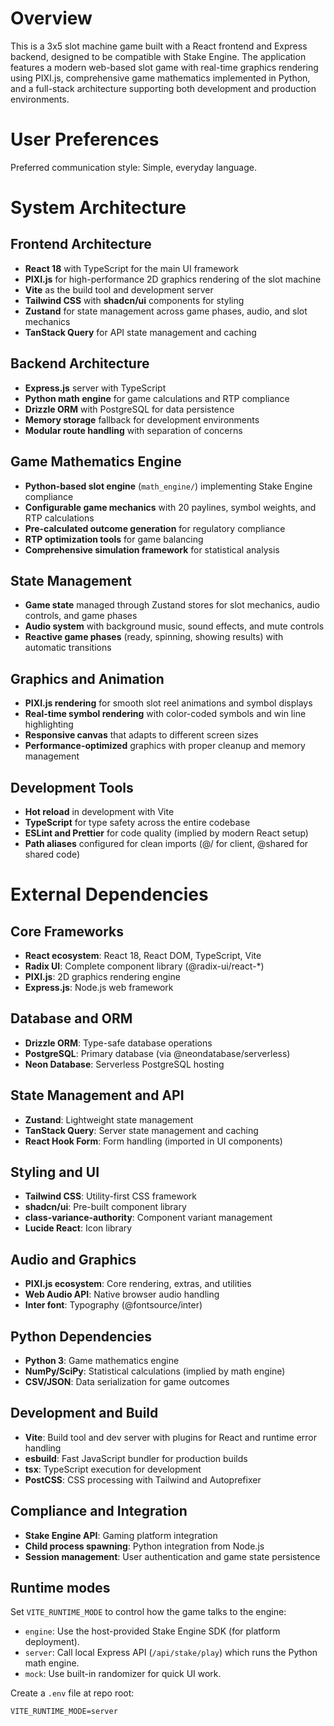 # Overview

This is a 3x5 slot machine game built with a React frontend and Express backend, designed to be compatible with Stake Engine. The application features a modern web-based slot game with real-time graphics rendering using PIXI.js, comprehensive game mathematics implemented in Python, and a full-stack architecture supporting both development and production environments.

# User Preferences

Preferred communication style: Simple, everyday language.

# System Architecture

## Frontend Architecture
- **React 18** with TypeScript for the main UI framework
- **PIXI.js** for high-performance 2D graphics rendering of the slot machine
- **Vite** as the build tool and development server
- **Tailwind CSS** with **shadcn/ui** components for styling
- **Zustand** for state management across game phases, audio, and slot mechanics
- **TanStack Query** for API state management and caching

## Backend Architecture
- **Express.js** server with TypeScript
- **Python math engine** for game calculations and RTP compliance
- **Drizzle ORM** with PostgreSQL for data persistence
- **Memory storage** fallback for development environments
- **Modular route handling** with separation of concerns

## Game Mathematics Engine
- **Python-based slot engine** (`math_engine/`) implementing Stake Engine compliance
- **Configurable game mechanics** with 20 paylines, symbol weights, and RTP calculations
- **Pre-calculated outcome generation** for regulatory compliance
- **RTP optimization tools** for game balancing
- **Comprehensive simulation framework** for statistical analysis

## State Management
- **Game state** managed through Zustand stores for slot mechanics, audio controls, and game phases
- **Audio system** with background music, sound effects, and mute controls
- **Reactive game phases** (ready, spinning, showing results) with automatic transitions

## Graphics and Animation
- **PIXI.js rendering** for smooth slot reel animations and symbol displays
- **Real-time symbol rendering** with color-coded symbols and win line highlighting
- **Responsive canvas** that adapts to different screen sizes
- **Performance-optimized** graphics with proper cleanup and memory management

## Development Tools
- **Hot reload** in development with Vite
- **TypeScript** for type safety across the entire codebase
- **ESLint and Prettier** for code quality (implied by modern React setup)
- **Path aliases** configured for clean imports (@/ for client, @shared for shared code)

# External Dependencies

## Core Frameworks
- **React ecosystem**: React 18, React DOM, TypeScript, Vite
- **Radix UI**: Complete component library (@radix-ui/react-*)
- **PIXI.js**: 2D graphics rendering engine
- **Express.js**: Node.js web framework

## Database and ORM
- **Drizzle ORM**: Type-safe database operations
- **PostgreSQL**: Primary database (via @neondatabase/serverless)
- **Neon Database**: Serverless PostgreSQL hosting

## State Management and API
- **Zustand**: Lightweight state management
- **TanStack Query**: Server state management and caching
- **React Hook Form**: Form handling (imported in UI components)

## Styling and UI
- **Tailwind CSS**: Utility-first CSS framework
- **shadcn/ui**: Pre-built component library
- **class-variance-authority**: Component variant management
- **Lucide React**: Icon library

## Audio and Graphics
- **PIXI.js ecosystem**: Core rendering, extras, and utilities
- **Web Audio API**: Native browser audio handling
- **Inter font**: Typography (@fontsource/inter)

## Python Dependencies
- **Python 3**: Game mathematics engine
- **NumPy/SciPy**: Statistical calculations (implied by math engine)
- **CSV/JSON**: Data serialization for game outcomes

## Development and Build
- **Vite**: Build tool and dev server with plugins for React and runtime error handling
- **esbuild**: Fast JavaScript bundler for production builds
- **tsx**: TypeScript execution for development
- **PostCSS**: CSS processing with Tailwind and Autoprefixer

## Compliance and Integration
- **Stake Engine API**: Gaming platform integration
- **Child process spawning**: Python integration from Node.js
- **Session management**: User authentication and game state persistence

## Runtime modes

Set `VITE_RUNTIME_MODE` to control how the game talks to the engine:

- `engine`: Use the host-provided Stake Engine SDK (for platform deployment).
- `server`: Call local Express API (`/api/stake/play`) which runs the Python math engine.
- `mock`:   Use built-in randomizer for quick UI work.

Create a `.env` file at repo root:

```env
VITE_RUNTIME_MODE=server
```

